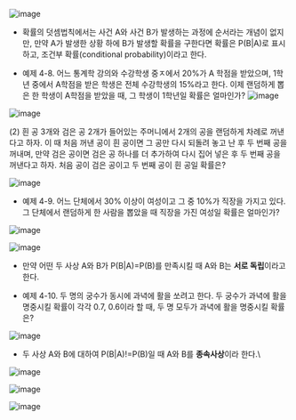 ![image](https://github.com/user-attachments/assets/e913b579-c086-4f29-b68f-a96f4cf9015e)

* 확률의 덧셈법칙에서는 사건 A와 사건 B가 발생하는 과정에 순서라는 개념이 없지만, 만약 A가 발생한 상황 하에 B가 발생할 확률을 구한다면 확률은 P(B|A)로 표시하고, 조건부 확률(conditional probability)이라고 한다.

* 예제 4-8. 어느 통계학 강의와 수강학생 중ㅈ에서 20%가 A 학점을 받았으며, 1학년 중에서 A학점을 받은 학생은 전체 수강학생의 15%라고 한다. 이제 랜덤하게 뽑은 한 학생이 A학점을 받았을 때, 그 학생이 1학년일 확률은 얼마인가?
![image](https://github.com/user-attachments/assets/2514eefa-b9d1-42a8-9c24-23ad3b9ba2c7)

![image](https://github.com/user-attachments/assets/19114e59-1f66-4752-b235-5ff834d62196)

(2) 흰 공 3개와 검은 공 2개가 들어있는 주머니에서 2개의 공을 랜덤하게 차례로 꺼낸다고 하자. 이 때 처음 꺼낸 공이 흰 공이면 그 공만 다시 되돌려 놓고 난 후 두 번째 공을 꺼내며, 만약 검은 공이면 검은 공 하나를 더 추가하여 다시 집어 넣은 후 두 번째 공을 꺼낸다고 하자. 처음 공이 검은 공이고 두 번째 공이 흰 공일 확률은?

![image](https://github.com/user-attachments/assets/2e1fa12c-8c35-4cec-92ac-90794d062ef9)

* 예제 4-9. 어느 단체에서 30% 이상이 여성이고 그 중 10%가 직장을 가지고 있다. 그 단체에서 랜덤하게 한 사람을 뽑았을 때 직장을 가진 여성일 확률은 얼마인가?

![image](https://github.com/user-attachments/assets/bade76a6-35b3-4013-a030-954f40145add)

![image](https://github.com/user-attachments/assets/b2f60a17-206c-4653-af95-e59a34c1168e)
* 만약 어떤 두 사상 A와 B가 P(B|A)=P(B)를 만족시킬 때 A와 B는 **서로 독립**이라고 한다.

* 예제 4-10. 두 명의 궁수가 동시에 과녁에 활을 쏘려고 한다. 두 궁수가 과녁에 활을 명중시킬 확률이 각각 0.7, 0.6이라 할 때, 두 명 모두가 과녁에 활을 명중시킬 확률은?

![image](https://github.com/user-attachments/assets/19e8fa5a-9485-447a-8066-40cee801d8eb)

* 두 사상 A와 B에 대하여 P(B|A)!=P(B)일 때 A와 B를 **종속사상**이라 한다.\

![image](https://github.com/user-attachments/assets/401ec2a7-fb0d-4117-968e-c3d1e7484594)

![image](https://github.com/user-attachments/assets/91894564-e3af-4090-8e13-4f03b0df19bd)

![image](https://github.com/user-attachments/assets/ee0c3819-79c6-46b8-9b19-e82b0fde3d84)
